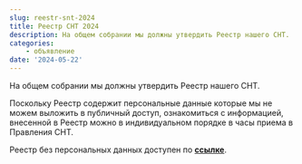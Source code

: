 ```yaml
---
slug: reestr-snt-2024
title: Реестр СНТ 2024
description: На общем собрании мы должны утвердить Реестр нашего СНТ.
categories: 
    - объявление
date: '2024-05-22'
---
```


На общем собрании мы должны утвердить Реестр нашего СНТ.

Поскольку Реестр содержит персональные данные которые мы не можем выложить в публичный доступ, ознакомиться с информацией, внесенной в Реестр можно в индивидуальном порядке в часы приема в Правления СНТ.

Реестр без персональных данных доступен по __[ссылке](reestr-2024.pdf)__.
